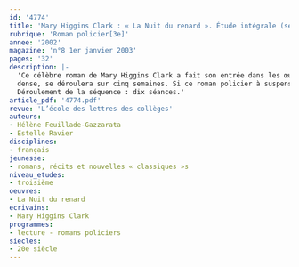 ```yaml
---
id: '4774'
title: 'Mary Higgins Clark : « La Nuit du renard ». Étude intégrale (séquence)'
rubrique: 'Roman policier[3e]'
annee: '2002'
magazine: 'n°8 1er janvier 2003'
pages: '32'
description: |-
  'Ce célèbre roman de Mary Higgins Clark a fait son entrée dans les œuvres recommandées par l’Accompagnement des programmes de troisième. L’étude d’un roman policier contemporain, dont l’univers est familier aux élèves, présente deux intérêts majeurs : les élèves lisent avec grand plaisir ce roman, et ce plaisir permet ensuite d’aborder des notions narratologiques difficiles au départ. En effet, ce roman policier de qualité possède une structure narrative complexe et les focalisations y sont utilisées de façon très intéressante. C’est pour cette raison que cette séquence, relativement
  dense, se déroulera sur cinq semaines. Si ce roman policier à suspense exploite pleinement les lieux communs du genre, il offre la possibilité aux élèves d’adopter une attitude critique face à ces poncifs qu’ils détectent plus facilement qu’on ne pourrait le penser. Les objectifs de la séquence seront de lire intégralement un roman policier à suspense, d’étudier les différents points de vue (ou focalisations) et de changer la perspective d’un texte.
  Déroulement de la séquence : dix séances.'
article_pdf: '4774.pdf'
revue: 'L’école des lettres des collèges'
auteurs:
- Hélène Feuillade-Gazzarata
- Estelle Ravier
disciplines:
- français
jeunesse:
- romans, récits et nouvelles « classiques »s
niveau_etudes:
- troisième
oeuvres:
- La Nuit du renard
ecrivains:
- Mary Higgins Clark
programmes:
- lecture - romans policiers
siecles:
- 20e siècle
---
```

